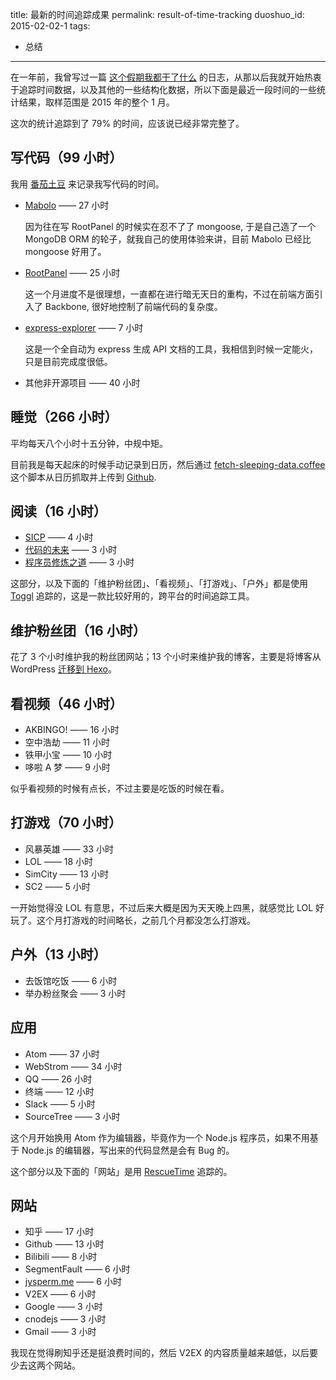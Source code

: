 title: 最新的时间追踪成果
permalink: result-of-time-tracking
duoshuo_id: 2015-02-02-1
tags:
  - 总结
---

在一年前，我曾写过一篇 [这个假期我都干了什么](/2014/02/1510) 的日志，从那以后我就开始热衷于追踪时间数据，以及其他的一些结构化数据，所以下面是最近一段时间的一些统计结果，取样范围是 2015 年的整个 1 月。

这次的统计追踪到了 79% 的时间，应该说已经非常完整了。

## 写代码（99 小时）

我用 [番茄土豆](https://pomotodo.com) 来记录我写代码的时间。

* [Mabolo](https://github.com/jysperm/Mabolo) —— 27 小时

    因为往在写 RootPanel 的时候实在忍不了了 mongoose, 于是自己造了一个 MongoDB ORM 的轮子，就我自己的使用体验来讲，目前 Mabolo 已经比 mongoose 好用了。

* [RootPanel](https://github.com/jysperm/RootPanel) —— 25 小时

    这一个月进度不是很理想，一直都在进行暗无天日的重构，不过在前端方面引入了 Backbone, 很好地控制了前端代码的复杂度。

* [express-explorer](https://github.com/jysperm/express-explorer) —— 7 小时

    这是一个全自动为 express 生成 API 文档的工具，我相信到时候一定能火，只是目前完成度很低。

* 其他非开源项目 —— 40 小时

## 睡觉（266 小时）
平均每天八个小时十五分钟，中规中矩。

目前我是每天起床的时候手动记录到日历，然后通过 [fetch-sleeping-data.coffee](https://github.com/jysperm/meta/blob/master/tools/fetch-sleeping-data.coffee) 这个脚本从日历抓取并上传到 [Github](https://github.com/jysperm/meta/blob/master/sleeping.csv).

## 阅读（16 小时）

* [SICP](http://www.amazon.cn/gp/product/B0011AP7RY/ref=as_li_tf_tl?ie=UTF8&camp=536&creative=3200&creativeASIN=B0011AP7RY&linkCode=as2&tag=jysperm07-23) —— 4 小时
* [代码的未来](http://www.amazon.cn/gp/product/B00D1HUYVE/ref=as_li_ss_tl?ie=UTF8&camp=536&creative=3132&creativeASIN=B00D1HUYVE&linkCode=as2&tag=jysperm07-23) —— 3 小时
* [程序员修炼之道](http://www.amazon.cn/gp/product/B004GV08CY/ref=as_li_ss_tl?ie=UTF8&camp=536&creative=3132&creativeASIN=B004GV08CY&linkCode=as2&tag=jysperm07-23) —— 3 小时

这部分，以及下面的「维护粉丝团」、「看视频」、「打游戏」、「户外」都是使用 [Toggl](https://www.toggl.com) 追踪的，这是一款比较好用的，跨平台的时间追踪工具。

## 维护粉丝团（16 小时）

花了 3 个小时维护我的粉丝团网站；13 个小时来维护我的博客，主要是将博客从 WordPress [迁移到 Hexo](/2015/02/move-to-hexo)。

## 看视频（46 小时）

* AKBINGO! —— 16 小时
* 空中浩劫 —— 11 小时
* 铁甲小宝 —— 10 小时
* 哆啦 A 梦 —— 9 小时

似乎看视频的时候有点长，不过主要是吃饭的时候在看。

## 打游戏（70 小时）

* 风暴英雄 —— 33 小时
* LOL —— 18 小时
* SimCity —— 13 小时
* SC2 —— 5 小时

一开始觉得没 LOL 有意思，不过后来大概是因为天天晚上四黑，就感觉比 LOL 好玩了。这个月打游戏的时间略长，之前几个月都没怎么打游戏。

## 户外（13 小时）

* 去饭馆吃饭 —— 6 小时
* 举办粉丝聚会 —— 3 小时

## 应用

* Atom —— 37 小时
* WebStrom —— 34 小时
* QQ —— 26 小时
* 终端 —— 12 小时
* Slack —— 5 小时
* SourceTree —— 3 小时

这个月开始换用 Atom 作为编辑器，毕竟作为一个 Node.js 程序员，如果不用基于 Node.js 的编辑器，写出来的代码显然是会有 Bug 的。

这个部分以及下面的「网站」是用 [RescueTime](https://www.rescuetime.com/ref/739069) 追踪的。

## 网站

* 知乎 —— 17 小时
* Github —— 13 小时
* Bilibili —— 8 小时
* SegmentFault —— 6 小时
* [jysperm.me](https://jysperm.me) —— 6 小时
* V2EX —— 6 小时
* Google —— 3 小时
* cnodejs —— 3 小时
* Gmail —— 3 小时

我现在觉得刷知乎还是挺浪费时间的，然后 V2EX 的内容质量越来越低，以后要少去这两个网站。
